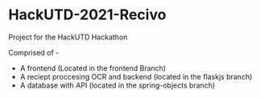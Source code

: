 # HackUTD-2021-Recivo
Project for the HackUTD Hackathon

Comprised of -
- A frontend (Located in the frontend Branch)
- A reciept proccesing OCR and backend (located in the flaskjs branch)
- A database with API (located in the spring-objects branch)
